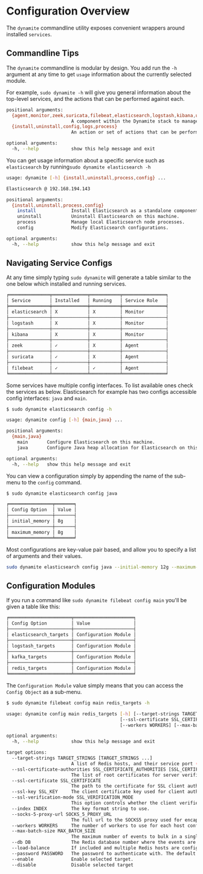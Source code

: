 # Configuration Overview
The `dynamite` commandline utility exposes convenient wrappers around installed `services`.

## Commandline Tips
The `dynamite` commandline is modular by design. You add run the `-h` argument at any time to get `usage` information about the currently selected module.

For example, `sudo dynamite -h` will give you general information about the top-level services, and the actions
that can be performed against each.

```bash
positional arguments:
  {agent,monitor,zeek,suricata,filebeat,elasticsearch,logstash,kibana,updates,remote}
                        A component within the Dynamite stack to manage.
  {install,uninstall,config,logs,process}
                        An action or set of actions that can be performed against a specified component.

optional arguments:
  -h, --help            show this help message and exit
```

You can get usage information about a specific service such as `elasticsearch` by running`sudo dynamite elasticsearch -h`

```bash
usage: dynamite [-h] {install,uninstall,process,config} ...

Elasticsearch @ 192.168.194.143

positional arguments:
  {install,uninstall,process,config}
    install             Install Elasticsearch as a standalone component.
    uninstall           Uninstall Elasticsearch on this machine.
    process             Manage local Elasticsearch node processes.
    config              Modify Elasticsearch configurations.

optional arguments:
  -h, --help            show this help message and exit
```

## Navigating Service Configs

At any time simply typing `sudo dynamite` will generate a table similar to the one below which installed and running services.
```markdown
╒═══════════════╤═════════════╤═══════════╤════════════════╕
│ Service       │ Installed   │ Running   │ Service Role   │
╞═══════════════╪═════════════╪═══════════╪════════════════╡
│ elasticsearch │ X           │ X         │ Monitor        │
├───────────────┼─────────────┼───────────┼────────────────┤
│ logstash      │ X           │ X         │ Monitor        │
├───────────────┼─────────────┼───────────┼────────────────┤
│ kibana        │ X           │ X         │ Monitor        │
├───────────────┼─────────────┼───────────┼────────────────┤
│ zeek          │ ✓           │ X         │ Agent          │
├───────────────┼─────────────┼───────────┼────────────────┤
│ suricata      │ ✓           │ X         │ Agent          │
├───────────────┼─────────────┼───────────┼────────────────┤
│ filebeat      │ ✓           │ ✓         │ Agent          │
╘═══════════════╧═════════════╧═══════════╧════════════════╛
```

Some services have multiple config interfaces. To list available ones check the services as below.
Elasticsearch for example has two configs accessible config interfaces: `java` and `main`.

```bash
$ sudo dynamite elasticsearch config -h

usage: dynamite config [-h] {main,java} ...

positional arguments:
  {main,java}
    main       Configure Elasticsearch on this machine.
    java       Configure Java heap allocation for Elasticsearch on this machine.

optional arguments:
  -h, --help   show this help message and exit
```

You can view a configuration simply by appending the name of the sub-menu to the `config` command.

```bash
$ sudo dynamite elasticsearch config java
```

```markdown
╒════════════════╤═══════╕
│ Config Option  │ Value │
├────────────────┼───────┤
│ initial_memory │ 8g    │
├────────────────┼───────┤
│ maximum_memory │ 8g    │
╘════════════════╧═══════╛
```

Most configurations are key-value pair based, and allow you to specify a list of arguments and their values.

```bash
sudo dynamite elasticsearch config java --initial-memory 12g --maximum-memory 12g
```

## Configuration Modules

If you run a command like `sudo dynamite filebeat config main` you'll be given a table like this:

```markdown
╒═══════════════════════╤══════════════════════╕
│ Config Option         │ Value                │
├───────────────────────┼──────────────────────┤
│ elasticsearch_targets │ Configuration Module │
├───────────────────────┼──────────────────────┤
│ logstash_targets      │ Configuration Module │
├───────────────────────┼──────────────────────┤
│ kafka_targets         │ Configuration Module │
├───────────────────────┼──────────────────────┤
│ redis_targets         │ Configuration Module │
╘═══════════════════════╧══════════════════════╛
```

The `Configuration Module` value simply means that you can access the `Config Object` as a sub-menu.

```bash
$ sudo dynamite filebeat config main redis_targets -h

usage: dynamite config main redis_targets [-h] [--target-strings TARGET_STRINGS [TARGET_STRINGS ...]] [--ssl-certificate-authorities SSL_CERTIFICATE_AUTHORITIES [SSL_CERTIFICATE_AUTHORITIES ...]]
                                          [--ssl-certificate SSL_CERTIFICATE] [--ssl-key SSL_KEY] [--ssl-verification-mode SSL_VERIFICATION_MODE] [--index INDEX] [--socks-5-proxy-url SOCKS_5_PROXY_URL]
                                          [--workers WORKERS] [--max-batch-size MAX_BATCH_SIZE] [--db DB] [--load-balance] [--password PASSWORD] [--enable] [--disable]

optional arguments:
  -h, --help            show this help message and exit

target options:
  --target-strings TARGET_STRINGS [TARGET_STRINGS ...]
                        A list of Redis hosts, and their service port (E.G ["192.168.0.9 6379"]
  --ssl-certificate-authorities SSL_CERTIFICATE_AUTHORITIES [SSL_CERTIFICATE_AUTHORITIES ...]
                        The list of root certificates for server verifications.
  --ssl-certificate SSL_CERTIFICATE
                        The path to the certificate for SSL client authentication.
  --ssl-key SSL_KEY     The client certificate key used for client authentication.
  --ssl-verification-mode SSL_VERIFICATION_MODE
                        This option controls whether the client verifies server certificates and host names.
  --index INDEX         The key format string to use.
  --socks-5-proxy-url SOCKS_5_PROXY_URL
                        The full url to the SOCKS5 proxy used for encapsulating the beat protocol
  --workers WORKERS     The number of workers to use for each host configured to publish events to Redis.
  --max-batch-size MAX_BATCH_SIZE
                        The maximum number of events to bulk in a single Redis request or pipeline.
  --db DB               The Redis database number where the events are published. The default is 0.
  --load-balance        If included and multiple Redis hosts are configured load-balance between them
  --password PASSWORD   The password to authenticate with. The default is no authentication.
  --enable              Enable selected target.
  --disable             Disable selected target
```